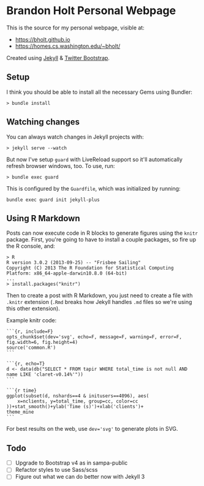 # Brandon Holt Personal Webpage

This is the source for my personal webpage, visible at:
- https://bholt.github.io
- https://homes.cs.washington.edu/~bholt/

Created using [Jekyll](http://jekyllrb.com) & [Twitter Bootstrap](http://getbootstrap.com).

## Setup

I think you should be able to install all the necessary Gems using Bundler:

    > bundle install

## Watching changes

You can always watch changes in Jekyll projects with:

    > jekyll serve --watch

But now I've setup `guard` with LiveReload support so it'll automatically refresh browser windows, too. To use, run:

    > bundle exec guard

This is configured by the `Guardfile`, which was initialized by running:

    bundle exec guard init jekyll-plus

## Using R Markdown
Posts can now execute code in R blocks to generate figures using the `knitr` package. First, you're going to have to install a couple packages, so fire up the R console, and:

    > R
    R version 3.0.2 (2013-09-25) -- "Frisbee Sailing"
    Copyright (C) 2013 The R Foundation for Statistical Computing
    Platform: x86_64-apple-darwin10.8.0 (64-bit)
    ...
    > install.packages("knitr")

Then to create a post with R Markdown, you just need to create a file with `.knitr` extension (`.Rmd` breaks how Jekyll handles `.md` files so we're using this other extension).

Example knitr code:

    ```{r, include=F}
    opts_chunk$set(dev='svg', echo=F, message=F, warning=F, error=F, fig.width=6, fig.height=4)
    source('common.R')
    ```
    
    ```{r, echo=T}
    d <- data(db("SELECT * FROM tapir WHERE total_time is not null AND name LIKE 'claret-v0.14%'"))
    ```
    
    ```{r time}
    ggplot(subset(d, nshards==4 & initusers==4096), aes(
        x=nclients, y=total_time, group=cc, color=cc
    ))+stat_smooth()+ylab('Time (s)')+xlab('clients')+
    theme_mine
    ```


For best results on the web, use `dev='svg'` to generate plots in SVG.

## Todo
- [ ] Upgrade to Bootstrap v4 as in sampa-public
- [ ] Refactor styles to use Sass/scss
- [ ] Figure out what we can do better now with Jekyll 3
